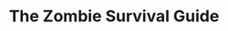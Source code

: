 ---
title: "The Zombie Survival Guide"
description: "Buku yang memulai kecintaan saya terhadap genre Zombie. Konyol, cerdas, brilliant, glorious, jenius, dan juga timeless."
cover: "images/reading/the-zombie-survival.jpeg"
publishDate: 2016-12-11
authors: "Max Brooks"
---
